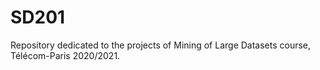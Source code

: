 # SD201
Repository dedicated to the projects of Mining of Large Datasets course, Télécom-Paris 2020/2021.
